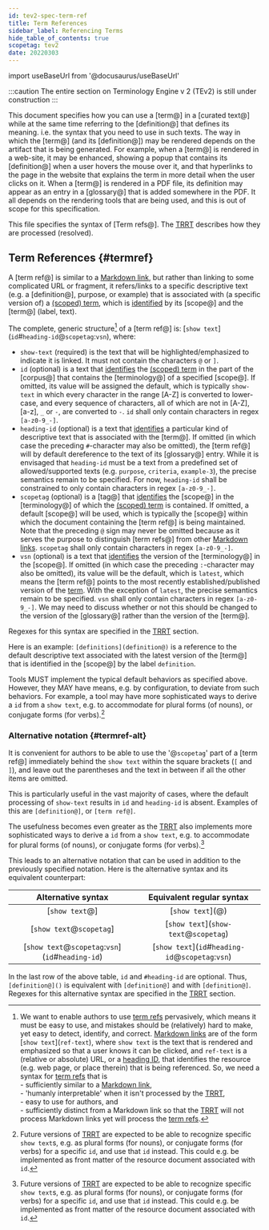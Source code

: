 ```yaml
---
id: tev2-spec-term-ref
title: Term References
sidebar_label: Referencing Terms
hide_table_of_contents: true
scopetag: tev2
date: 20220303
---
```


import useBaseUrl from '@docusaurus/useBaseUrl'

:::caution
The entire section on Terminology Engine v 2 (TEv2) is still under construction
:::

This document specifies how you can use a [term@] in a [curated text@] while at the same time referring to the [definition@] that defines its meaning. i.e. the syntax that you need to use in such texts. The way in which the [term@] (and its [definition@]) may be rendered depends on the artifact that is being generated. For example, when a [term@] is rendered in a web-site, it may be enhanced, showing a popup that contains its [definition@] when a user hovers the mouse over it, and that hyperlinks to the page in the website that explains the term in more detail when the user clicks on it. When a [term@] is rendered in a PDF file, its definition may appear as an entry in a [glossary@] that is added somewhere in the PDF. It all depends on the rendering tools that are being used, and this is out of scope for this specification.

This file specifies the syntax of [Term refs@]. The [TRRT](toip-toolbox-trrt) describes how they are processed (resolved).

## Term References {#termref}

A [term ref@] is similar to a [Markdown link](https://www.markdownguide.org/basic-syntax/#links), but rather than linking to some complicated URL or fragment, it refers/links to a specific descriptive text (e.g. a [definition@], purpose, or example) that is associated with (a specific version of) a [(scoped) term](scoped-term@), which is [identified](identify@essiflab) by its [scope@] and the [term@] (label, text).

The complete, generic structure[^1] of a [term ref@] is: \[`show text`\](`id`#`heading-id`@`scopetag`:`vsn`), where:
- `show-text` (required) is the text that will be highlighted/emphasized to indicate it is linked. It must not contain the characters `@` or `]`.
- `id` (optional) is a text that [identifies](identify@essiflab) the [(scoped) term](scoped-term@) in the part of the [corpus@] that contains the [terminology@] of a specified [scope@]. If omitted, its value will be assigned the default, which is typically `show-text` in which every character in the range [A-Z] is converted to lower-case, and every sequence of characters, all of which are not in [A-Z], [a-z], `_` or `-`, are converted to `-`. `id` shall only contain characters in regex `[a-z0-9_-]`.
- `heading-id` (optional) is a text that [identifies](identify@essiflab) a particular kind of descriptive text that is associated with the [term@]. If omitted (in which case the preceding `#`-character may also be omitted), the [term ref@] will by default dereference to the text of its [glossary@] entry. While it is envisaged that `heading-id` must be a text from a predefined set of allowed/supported texts (e.g. `purpose`, `criteria`, `example-3`), the precise semantics remain to be specified. For now, `heading-id` shall be constrained to only contain characters in regex `[a-z0-9_-]`.
- `scopetag` (optional) is a [tag@] that [identifies](identify@essiflab) the [scope@] in the [terminology@] of which the [(scoped) term](scoped-term@) is contained. If omitted, a default [scope@] will be used, which is typically the [scope@] within which the document containing the [term ref@] is being maintained. Note that the preceding `@` sign may never be omitted because as it serves the purpose to distinguish [term refs@] from other [Markdown links](https://www.markdownguide.org/basic-syntax/#links). `scopetag` shall only contain characters in regex `[a-z0-9_-]`.
- `vsn` (optional) is a text that [identifies](identify@essiflab) the version of the [terminology@] in the [scope@]. If omitted (in which case the preceding `:`-character may also be omitted), its value will be the default, which is `latest`, which means the [term ref@] points to the most recently established/published version of the [term](term). With the exception of `latest`, the precise semantics remain to be specified. `vsn` shall only contain characters in regex `[a-z0-9_-]`. We may need to discuss whether or not this should be changed to the version of the [glossary@] rather than the version of the [term@].

Regexes for this syntax are specified in the [TRRT](#trrt) section.

Here is an example: `[definitions](definition@)` is a reference to the default descriptive text associated with the latest version of the [term@] that is identified in the [scope@] by the label `definition`.

Tools MUST implement the typical default behaviors as specified above. However, they MAY have means, e.g. by configuration, to deviate from such behaviors. For example, a tool may have more sophisticated ways to derive a `id` from a `show text`, e.g. to accommodate for plural forms (of nouns), or conjugate forms (for verbs).[^2]

[^1]: We want to enable authors to use [term refs](id@) pervasively, which means it must be easy to use, and mistakes should be (relatively) hard to make, yet easy to detect, identify, and correct. [Markdown links](https://www.markdownguide.org/basic-syntax/#links) are of the form \[`show text`\](`ref-text`), where `show text` is the text that is rendered and emphasized so that a user knows it can be clicked, and `ref-text` is a (relative or absolute) URL, or a [heading ID](https://www.markdownguide.org/extended-syntax/#linking-to-heading-ids), that identifies the resource (e.g. web page, or place therein) that is being referenced. So, we need a syntax for [term refs](id@) that is<br/>- sufficiently similar to a [Markdown link](https://www.markdownguide.org/basic-syntax/#links),<br/>- 'humanly interpretable' when it isn't processed by the [TRRT](#trrt),<br/>- easy to use for authors, and<br/>- sufficiently distinct from a Markdown link so that the [TRRT](#trrt) will not process Markdown links yet will process the [term refs](id@).

[^2]: Future versions of [TRRT](#trrt) are expected to be able to recognize specific `show text`s, e.g. as plural forms (for nouns), or conjugate forms (for verbs) for a specific `id`, and use that `id` instead. This could e.g. be implemented as front matter of the resource document associated with `id`.

### Alternative notation {#termref-alt}

It is convenient for authors to be able to use the '@`scopetag`' part of a [term ref@] immediately behind the `show text` within the square brackets (`[` and `]`), and leave out the parentheses and the text in between if all the other items are omitted.

This is particularly useful in the vast majority of cases, where the default processing of `show-text` results in `id` and `heading-id` is absent. Examples of this are `[definition@]`, or `[term ref@]`.

The usefulness becomes even greater as the [TRRT](#trrt) also implements more sophisticated ways to derive a `id` from a `show text`, e.g. to accommodate for plural forms (of nouns), or conjugate forms (for verbs).[^2]

This leads to an alternative notation that can be used in addition to the previously specified notation. Here is the alternative syntax and its equivalent counterpart:

| Alternative syntax | Equivalent regular syntax |
| :----------------: | :-----------------------: |
| \[`show text`@\] | \[`show text`\](@) |
| \[`show text`@`scopetag`\] | \[`show text`\](`show-text`@`scopetag`) |
| \[`show text`@`scopetag`:`vsn`\](`id`#`heading-id`) | \[`show text`\](`id`#`heading-id`@`scopetag`:`vsn`) |

In the last row of the above table, `id` and `#heading-id` are optional. Thus, `[definition@]()` is equivalent with `[definition@]` and with `[definition@]`. Regexes for this alternative syntax are specified in the [TRRT](#trrt) section.
